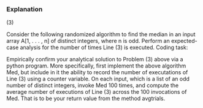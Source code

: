 ### Explanation
(3)

Consider the following randomized algorithm to find the median in an input array
A[1, . . . , n] of distinct integers, where n is odd.
Perform an expected-case analysis for the number of times Line (3) is executed.
Coding task: 

Empirically confirm your analytical solution to Problem (3) above via
a python program. More specifically, first implement the above algorithm Med, but include
in it the ability to record the number of executations of Line (3) using a counter variable. On
each input, which is a list of an odd number of distinct integers, invoke Med 100 times, and
compute the average number of executions of Line (3) across the 100 invocations of Med.
That is to be your return value from the method avgtrials.

